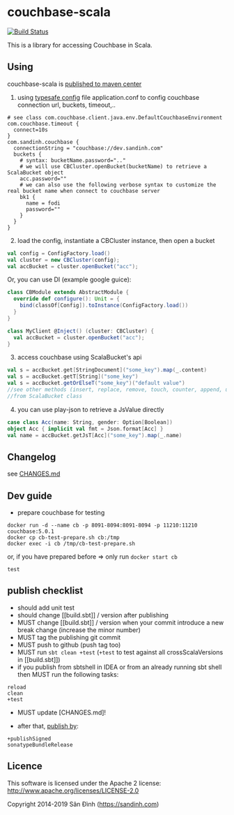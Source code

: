 couchbase-scala
===============
[![Build Status](https://travis-ci.org/ohze/couchbase-scala.svg)](https://travis-ci.org/ohze/couchbase-scala)

This is a library for accessing Couchbase in Scala.

## Using
couchbase-scala is [published to maven center](http://search.maven.org/#search%7Cga%7C1%7Cg%3A%22com.sandinh%22%20couchbase-scala)

1. using [typesafe config](https://github.com/typesafehub/config) file application.conf
to config couchbase connection url, buckets, timeout,.. 
```
# see class com.couchbase.client.java.env.DefaultCouchbaseEnvironment
com.couchbase.timeout {
  connect=10s
}
com.sandinh.couchbase {
  connectionString = "couchbase://dev.sandinh.com"
  buckets {
    # syntax: bucketName.password=".."
    # we will use CBCluster.openBucket(bucketName) to retrieve a ScalaBucket object
    acc.password=""
    # we can also use the following verbose syntax to customize the real bucket name when connect to couchbase server
    bk1 {
      name = fodi
      password=""
    }
  }
}
```

2. load the config, instantiate a CBCluster instance, then open a bucket
```scala
val config = ConfigFactory.load()
val cluster = new CBCluster(config);
val accBucket = cluster.openBucket("acc");
```

Or, you can use DI (example google guice):
```scala
class CBModule extends AbstractModule {
  override def configure(): Unit = {
    bind(classOf[Config]).toInstance(ConfigFactory.load())
  }
}

class MyClient @Inject() (cluster: CBCluster) {
  val accBucket = cluster.openBucket("acc");
}
```

3. access couchbase using ScalaBucket's api
```scala
val s = accBucket.get[StringDocument]("some_key").map(_.content)
val s = accBucket.getT[String]("some_key")
val s = accBucket.getOrElseT("some_key")("default value")
//see other methods (insert, replace, remove, touch, counter, append, unlock, getFromReplica, getAndLock,..)
//from ScalaBucket class
```

4. you can use play-json to retrieve a JsValue directly
```scala
case class Acc(name: String, gender: Option[Boolean])
object Acc { implicit val fmt = Json.format[Acc] }
val name = accBucket.getJsT[Acc]("some_key").map(_.name)
```

## Changelog
see [CHANGES.md](CHANGES.md)

## Dev guide

+ prepare couchbase for testing
```shell script
docker run -d --name cb -p 8091-8094:8091-8094 -p 11210:11210 couchbase:5.0.1
docker cp cb-test-prepare.sh cb:/tmp
docker exec -i cb /tmp/cb-test-prepare.sh
```
or, if you have prepared before => only run `docker start cb`

```sbtshell
test
```

## publish checklist
+ should add unit test
+ should change [[build.sbt]] / version after publishing
+ MUST change [[build.sbt]] / version when your commit introduce a new break change (increase the minor number)
+ MUST tag the publishing git commit
+ MUST push to github (push tag too)
+ MUST run `sbt clean +test`
(`+test` to test against all crossScalaVersions in [[build.sbt]])
+ if you publish from sbtshell in IDEA or from an already running sbt shell then
MUST run the following tasks:
```sbtshell
reload
clean
+test
```
+ MUST update [CHANGES.md]!

+ after that, [publish by](https://github.com/xerial/sbt-sonatype#publishing-your-artifact):
```sbtshell
+publishSigned
sonatypeBundleRelease
```

## Licence
This software is licensed under the Apache 2 license:
http://www.apache.org/licenses/LICENSE-2.0

Copyright 2014-2019 Sân Đình (https://sandinh.com)
